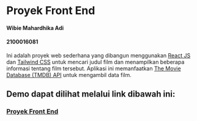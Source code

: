 # Proyek Front End

#### Wibie Mahardhika Adi
#### 2100016081

Ini adalah proyek web sederhana yang dibangun menggunakan [React JS](https://legacy.reactjs.org/) dan [Tailwind CSS](https://tailwindcss.com/) untuk mencari judul film dan menampilkan beberapa informasi tentang film tersebut. Aplikasi ini memanfaatkan [The Movie Database (TMDB) API](https://www.themoviedb.org/) untuk mengambil data film.

## Demo dapat dilihat melalui link dibawah ini:
### [Proyek Front End](https://twl-pertemuan1-4-2100016081.vercel.app/)